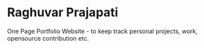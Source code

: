 # Raghuvar Prajapati
One Page Portfolio Website - to keep track personal projects, work, opensource contribution etc.




